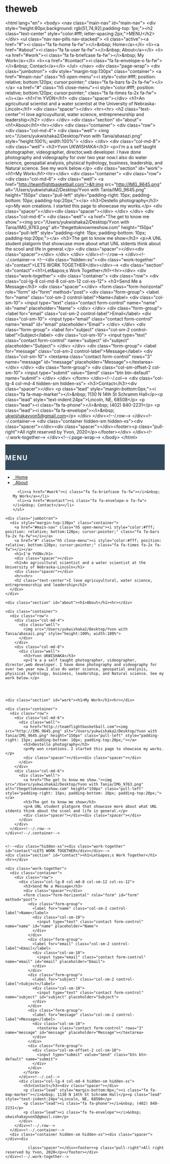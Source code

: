 # theweb
&lt;html lang="en"> &lt;body>    &lt;nav class="main-nav" id="main-nav">     &lt;div style="height:80px;background: rgb(51,74,92);padding-top: 1px;">&lt;h2 class="text-center" style="color:#fff; letter-spacing:2px;">MENU&lt;/h2>&lt;/div>     &lt;ul class="nav nav-pills nav-stacked">       &lt;li class="active">&lt;a href="#">&lt;i class="fa fa-home fa-fw">&lt;/i>&amp;nbsp; Home&lt;/a>&lt;/li>       &lt;li>&lt;a href="#about">&lt;i class="fa fa-user fa-fw">&lt;/i>&amp;nbsp; About&lt;/a>&lt;/li>            &lt;li>&lt;a href="#work">&lt;i class="fa fa-briefcase fa-fw">&lt;/i>&amp;nbsp; My Work&lt;/a>&lt;/li>       &lt;li>&lt;a href="#contact">&lt;i class="fa fa-envelope-o fa-fw">&lt;/i>&amp;nbsp; Contact&lt;/a>&lt;/li>     &lt;/ul>   &lt;/nav>    &lt;div class="page-wrap">      &lt;div class="jumbotron">       &lt;div style="margin-top:130px" class="container">         &lt;a href="#main-nav" class="h5 open-menu">&lt;i style="color:#fff; position: relative; bottom:120px; cursor:pointer;" class="fa fa-bars fa-2x fa-fw">&lt;/i>&lt;/a>         &lt;a href="#" class="h5 close-menu">&lt;i style="color:#fff; position: relative; bottom:120px; cursor:pointer;" class="fa fa-times fa-2x fa-fw">&lt;/i>&lt;/a>         &lt;h1>I'm YVON&lt;/h1>         &lt;div class="spacer">&lt;/div>         &lt;h1>An agricultural scientist and a water scientist at the University of Nebraska-Lincoln&lt;/h1>         &lt;div class="spacer">&lt;/div>         &lt;hr>&lt;hr>         &lt;h2 class="text-center">I love agricuyultural, water science, entrepreneurship and leadership&lt;/h2>       &lt;/div>     &lt;/div>      &lt;div class="section" id="about">&lt;h1>About&lt;/h1>&lt;hr>&lt;/div>      &lt;div class="container">       &lt;div class="row">         &lt;div class="col-md-4">           &lt;div class="well">             &lt;img src="/Users/yukwishaka2/Desktop/Yvon with Tania/abasazi.png" style="height:100%; width:100%">           &lt;/div>         &lt;/div>         &lt;div class="col-md-8">           &lt;div class="well">             &lt;h3>Yvon UKWISHAKA&lt;/h3>             &lt;p>I'm a a self taught photographer, videographer, director,web developer. I have done photography and videography for over two year now.I also do water science, geospatial analysis, phyisical hydrology, business, leadership, and Natural science. See my work below.&lt;/p>                      &lt;div class="section" id="work">&lt;h1>My Work&lt;/h1>&lt;hr>&lt;/div>      &lt;div class="container">       &lt;div class="row">         &lt;div class="col-md-6">           &lt;div class="well">             &lt;a href="http://teamflightbasketball.com">&lt;img src="http://IMG_9645.png" alt="/Users/yukwishaka2/Desktop/Yvon with Tania/IMG_9645.png" height="150px" class="pull-left" style="padding-right: 15px; padding-bottom: 10px; padding-top:20px;">&lt;/a>             &lt;h3>Destello photography&lt;/h3>             &lt;p>My won creations. I started this page to showcase my works.&lt;/p>             &lt;div class="spacer">&lt;/div>&lt;div class="spacer">&lt;/div>           &lt;/div>         &lt;/div>         &lt;div class="col-md-6">           &lt;div class="well">             &lt;a href="The get to know me show.">&lt;img src="/Users/yukwishaka2/Desktop/Yvon with Tania/IMG_9763.png" alt="thegettoknowmeshow.com" height="150px" class="pull-left" style="padding-right: 15px; padding-bottom: 10px; padding-top:20px;">&lt;/a>             &lt;h3>The get to know me show&lt;/h3>             &lt;p>A UNL student platgorm that showcase more about what UNL stdents think about the scool and life in general.&lt;/p>             &lt;div class="spacer">&lt;/div>&lt;div class="spacer">&lt;/div>           &lt;/div>         &lt;/div>       &lt;/div>&lt;!--/.row-->     &lt;/div>&lt;!--/.container-->       &lt;!--&lt;div class="hidden-xs">&lt;div class="work-together" id="contact">LETS WORK TOGETHER&lt;/div>&lt;/div>-->     &lt;div class="section" id="contact">&lt;h1>Let&amp;apos;s Work Together&lt;/h1>&lt;hr>&lt;/div>      &lt;div class="work-together">       &lt;div class="container">         &lt;div class="row">           &lt;div class="col-lg-8 col-md-8 col-sm-12 col-xs-12">             &lt;h3>Send Me a Message&lt;/h3>             &lt;div class="spacer">&lt;/div>             &lt;form class="form-horizontal" role="form" id="form" method="post">               &lt;div class="form-group">                 &lt;label for="name" class="col-sm-2 control-label">Name&lt;/label>                 &lt;div class="col-sm-10">                   &lt;input type="text" class="contact form-control" name="name" id="name" placeholder="Name">                 &lt;/div>               &lt;/div>               &lt;div class="form-group">                 &lt;label for="email" class="col-sm-2 control-label">Email&lt;/label>                 &lt;div class="col-sm-10">                   &lt;input type="email" class="contact form-control" name="email" id="email" placeholder="Email">                 &lt;/div>               &lt;/div>               &lt;div class="form-group">                 &lt;label for="subject" class="col-sm-2 control-label">Subject&lt;/label>                 &lt;div class="col-sm-10">                   &lt;input type="text" class="contact form-control" name="subject" id="subject" placeholder="Subject">                 &lt;/div>               &lt;/div>               &lt;div class="form-group">                 &lt;label for="message" class="col-sm-2 control-label">Message&lt;/label>                 &lt;div class="col-sm-10">                   &lt;textarea class="contact form-control" rows="3" name="message" id="message" placeholder="Message">&lt;/textarea>                 &lt;/div>               &lt;/div>               &lt;div class="form-group">                 &lt;div class="col-sm-offset-2 col-sm-10">                   &lt;input type="submit" value="Send" class="btn btn-default" name="submit">                 &lt;/div>               &lt;/div>             &lt;/form>           &lt;/div>&lt;!--/.col-->           &lt;div class="col-lg-4 col-md-4 hidden-sm hidden-xs">             &lt;h3>Contact&lt;/h3>&lt;div class="spacer">&lt;/div>             &lt;p class="lead" style="margin-bottom:0px;">&lt;i class="fa fa-map-marker">&lt;/i>&amp;nbsp; 1130 N 14th St Schramm Hall&lt;/p>&lt;p class="lead" style="text-indent:24px">Lincoln, NE, 68508&lt;/p>             &lt;p class="lead">&lt;i class="fa fa-phone">&lt;/i>&amp;nbsp; (402) 840-2231&lt;/p>             &lt;p class="lead">&lt;i class="fa fa-envelope">&lt;/i>&amp;nbsp; ukwishakayvon5@gmail.com&lt;/p>           &lt;/div>         &lt;/div>&lt;!--/.row-->       &lt;/div>&lt;!--/.container-->       &lt;div class="container hidden-sm hidden-xs">&lt;div class="spacer">&lt;/div>&lt;div                       class="spacer">&lt;/div>&lt;footer>&lt;p class="pull-right">All right reserved by Yvon, 2020&lt;/p>&lt;/footer>&lt;/div>     &lt;/div>&lt;!--/.work-together-->    &lt;/div>&lt;!--/.page-wrap--> &lt;/body> &lt;/html>
<html lang="en">
<body>

  <nav class="main-nav" id="main-nav">
    <div style="height:80px;background: rgb(51,74,92);padding-top: 1px;"><h2 class="text-center" style="color:#fff; letter-spacing:2px;">MENU</h2></div>
    <ul class="nav nav-pills nav-stacked">
      <li class="active"><a href="#"><i class="fa fa-home fa-fw"></i>&nbsp; Home</a></li>
      <li><a href="#about"><i class="fa fa-user fa-fw"></i>&nbsp; About</a></li>
    
      <li><a href="#work"><i class="fa fa-briefcase fa-fw"></i>&nbsp; My Work</a></li>
      <li><a href="#contact"><i class="fa fa-envelope-o fa-fw"></i>&nbsp; Contact</a></li>
    </ul>
  </nav>

  <div class="page-wrap">

    <div class="jumbotron">
      <div style="margin-top:130px" class="container">
        <a href="#main-nav" class="h5 open-menu"><i style="color:#fff; position: relative; bottom:120px; cursor:pointer;" class="fa fa-bars fa-2x fa-fw"></i></a>
        <a href="#" class="h5 close-menu"><i style="color:#fff; position: relative; bottom:120px; cursor:pointer;" class="fa fa-times fa-2x fa-fw"></i></a>
        <h1>I'm YVON</h1>
        <div class="spacer"></div>
        <h1>An agricultural scientist and a water scientist at the University of Nebraska-Lincoln</h1>
        <div class="spacer"></div>
        <hr><hr>
        <h2 class="text-center">I love agricuyultural, water science, entrepreneurship and leadership</h2>
      </div>
    </div>

    <div class="section" id="about"><h1>About</h1><hr></div>

    <div class="container">
      <div class="row">
        <div class="col-md-4">
          <div class="well">
            <img src="/Users/yukwishaka2/Desktop/Yvon with Tania/abasazi.png" style="height:100%; width:100%">
          </div>
        </div>
        <div class="col-md-8">
          <div class="well">
            <h3>Yvon UKWISHAKA</h3>
            <p>I'm a a self taught photographer, videographer, director,web developer. I have done photography and videography for over two year now.I also do water science, geospatial analysis, phyisical hydrology, business, leadership, and Natural science. See my work below.</p>
          
   


    <div class="section" id="work"><h1>My Work</h1><hr></div>

    <div class="container">
      <div class="row">
        <div class="col-md-6">
          <div class="well">
            <a href="http://teamflightbasketball.com"><img src="http://IMG_9645.png" alt="/Users/yukwishaka2/Desktop/Yvon with Tania/IMG_9645.png" height="150px" class="pull-left" style="padding-right: 15px; padding-bottom: 10px; padding-top:20px;"></a>
            <h3>Destello photography</h3>
            <p>My won creations. I started this page to showcase my works.</p>
            <div class="spacer"></div><div class="spacer"></div>
          </div>
        </div>
        <div class="col-md-6">
          <div class="well">
            <a href="The get to know me show."><img src="/Users/yukwishaka2/Desktop/Yvon with Tania/IMG_9763.png" alt="thegettoknowmeshow.com" height="150px" class="pull-left" style="padding-right: 15px; padding-bottom: 10px; padding-top:20px;"></a>
            <h3>The get to know me show</h3>
            <p>A UNL student platgorm that showcase more about what UNL stdents think about the scool and life in general.</p>
            <div class="spacer"></div><div class="spacer"></div>
          </div>
        </div>
      </div><!--/.row-->
    </div><!--/.container-->


    <!--<div class="hidden-xs"><div class="work-together" id="contact">LETS WORK TOGETHER</div></div>-->
    <div class="section" id="contact"><h1>Let&apos;s Work Together</h1><hr></div>

    <div class="work-together">
      <div class="container">
        <div class="row">
          <div class="col-lg-8 col-md-8 col-sm-12 col-xs-12">
            <h3>Send Me a Message</h3>
            <div class="spacer"></div>
            <form class="form-horizontal" role="form" id="form" method="post">
              <div class="form-group">
                <label for="name" class="col-sm-2 control-label">Name</label>
                <div class="col-sm-10">
                  <input type="text" class="contact form-control" name="name" id="name" placeholder="Name">
                </div>
              </div>
              <div class="form-group">
                <label for="email" class="col-sm-2 control-label">Email</label>
                <div class="col-sm-10">
                  <input type="email" class="contact form-control" name="email" id="email" placeholder="Email">
                </div>
              </div>
              <div class="form-group">
                <label for="subject" class="col-sm-2 control-label">Subject</label>
                <div class="col-sm-10">
                  <input type="text" class="contact form-control" name="subject" id="subject" placeholder="Subject">
                </div>
              </div>
              <div class="form-group">
                <label for="message" class="col-sm-2 control-label">Message</label>
                <div class="col-sm-10">
                  <textarea class="contact form-control" rows="3" name="message" id="message" placeholder="Message"></textarea>
                </div>
              </div>
              <div class="form-group">
                <div class="col-sm-offset-2 col-sm-10">
                  <input type="submit" value="Send" class="btn btn-default" name="submit">
                </div>
              </div>
            </form>
          </div><!--/.col-->
          <div class="col-lg-4 col-md-4 hidden-sm hidden-xs">
            <h3>Contact</h3><div class="spacer"></div>
            <p class="lead" style="margin-bottom:0px;"><i class="fa fa-map-marker"></i>&nbsp; 1130 N 14th St Schramm Hall</p><p class="lead" style="text-indent:24px">Lincoln, NE, 68508</p>
            <p class="lead"><i class="fa fa-phone"></i>&nbsp; (402) 840-2231</p>
            <p class="lead"><i class="fa fa-envelope"></i>&nbsp; ukwishakayvon5@gmail.com</p>
          </div>
        </div><!--/.row-->
      </div><!--/.container-->
      <div class="container hidden-sm hidden-xs"><div class="spacer"></div><div 
      
              class="spacer"></div><footer><p class="pull-right">All right reserved by Yvon, 2020</p></footer></div>
    </div><!--/.work-together-->

  </div><!--/.page-wrap-->
</body>
</html>
